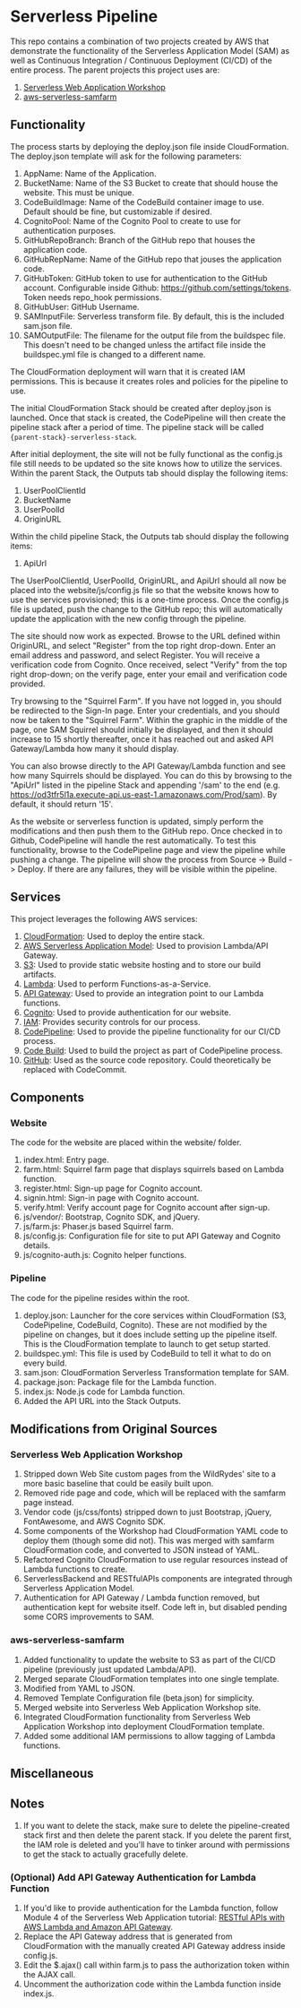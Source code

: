 # Serverless Pipeline
This repo contains a combination of two projects created by AWS that demonstrate the functionality of the Serverless Application Model (SAM) as well as Continuous Integration / Continuous Deployment (CI/CD) of the entire process.
The parent projects this project uses are:

1. [Serverless Web Application Workshop](https://github.com/awslabs/aws-serverless-workshops/tree/master/WebApplication/)
2. [aws-serverless-samfarm](https://github.com/awslabs/aws-serverless-samfarm)

## Functionality

The process starts by deploying the deploy.json file inside CloudFormation. The deploy.json template will ask for the following parameters:

1. AppName: Name of the Application.
2. BucketName: Name of the S3 Bucket to create that should house the website. This must be unique.
3. CodeBuildImage: Name of the CodeBuild container image to use. Default should be fine, but customizable if desired.
4. CognitoPool: Name of the Cognito Pool to create to use for authentication purposes.
5. GitHubRepoBranch: Branch of the GitHub repo that houses the application code.
6. GitHubRepName: Name of the GitHub repo that jouses the application code.
7. GitHubToken: GitHub token to use for authentication to the GitHub account. Configurable inside Github: https://github.com/settings/tokens. Token needs repo_hook permissions.
8. GitHubUser: GitHub Username.
9. SAMInputFile: Serverless transform file. By default, this is the included sam.json file.
10. SAMOutputFile: The filename for the output file from the buildspec file. This doesn't need to be changed unless the artifact file inside the buildspec.yml file is changed to a different name.

The CloudFormation deployment will warn that it is created IAM permissions. This is because it creates roles and policies for the pipeline to use.

The initial CloudFormation Stack should be created after deploy.json is launched. Once that stack is created, the CodePipeline will then create the pipeline stack after a period of time. The pipeline stack will be called ``{parent-stack}-serverless-stack``.

After initial deployment, the site will not be fully functional as the config.js file still needs to be updated so the site knows how to utilize the services. Within the parent Stack, the Outputs tab should display the following items:

1. UserPoolClientId
2. BucketName
3. UserPoolId
4. OriginURL

Within the child pipeline Stack, the Outputs tab should display the following items:

1. ApiUrl

The UserPoolClientId, UserPoolId, OriginURL, and ApiUrl should all now be placed into the website/js/config.js file so that the website knows how to use the services provisioned; this is a one-time process. Once the config.js file is updated, push the change to the GitHub repo; this will automatically update the application with the new config through the pipeline.

The site should now work as expected. Browse to the URL defined within OriginURL, and select "Register" from the top right drop-down. Enter an email address and password, and select Register. You will receive a verification code from Cognito. Once received, select "Verify" from the top right drop-down; on the verify page, enter your email and verification code provided.

Try browsing to the "Squirrel Farm". If you have not logged in, you should be redirected to the Sign-In page. Enter your credentials, and you should now be taken to the "Squirrel Farm". Within the graphic in the middle of the page, one SAM Squirrel should initially be displayed, and then it should increase to 15 shortly thereafter, once it has reached out and asked API Gateway/Lambda how many it should display.

You can also browse directly to the API Gateway/Lambda function and see how many Squirrels should be displayed. You can do this by browsing to the "ApiUrl" listed in the pipeline Stack and appending '/sam' to the end (e.g. https://od3tfr5l1a.execute-api.us-east-1.amazonaws.com/Prod/sam). By default, it should return '15'.

As the website or serverless function is updated, simply perform the modifications and then push them to the GitHub repo. Once checked in to Github, CodePipeline will handle the rest automatically. To test this functionality, browse to the CodePipeline page and view the pipeline while pushing a change. The pipeline will show the process from Source -> Build -> Deploy. If there are any failures, they will be visible within the pipeline.

## Services

This project leverages the following AWS services:
1. [CloudFormation](https://aws.amazon.com/cloudformation/): Used to deploy the entire stack.
2. [AWS Serverless Application Model](https://aws.amazon.com/about-aws/whats-new/2016/11/introducing-the-aws-serverless-application-model/): Used to provision Lambda/API Gateway.
3. [S3](https://aws.amazon.com/s3/): Used to provide static website hosting and to store our build artifacts.
4. [Lambda](https://aws.amazon.com/lambda/): Used to perform Functions-as-a-Service.
5. [API Gateway](https://aws.amazon.com/api-gateway/): Used to provide an integration point to our Lambda functions.
6. [Cognito](https://aws.amazon.com/cognito/): Used to provide authentication for our website.
7. [IAM](https://aws.amazon.com/iam/): Provides security controls for our process.
8. [CodePipeline](https://aws.amazon.com/codepipeline/): Used to provide the pipeline functionality for our CI/CD process.
9. [Code Build](https://aws.amazon.com/codebuild/): Used to build the project as part of CodePipeline process.
10. [GitHub](http://www.github.com): Used as the source code repository. Could theoretically be replaced with CodeCommit.

## Components

### Website

The code for the website are placed within the website/ folder.

1. index.html: Entry page.
2. farm.html: Squirrel farm page that displays squirrels based on Lambda function.
3. register.html: Sign-up page for Cognito account.
4. signin.html: Sign-in page with Cognito account.
5. verify.html: Verify account page for Cognito account after sign-up.
6. js/vendor/: Bootstrap, Cognito SDK, and jQuery.
7. js/farm.js: Phaser.js based Squirrel farm.
8. js/config.js: Configuration file for site to put API Gateway and Cognito details.
9. js/cognito-auth.js: Cognito helper functions.

### Pipeline

The code for the pipeline resides within the root.

1. deploy.json: Launcher for the core services within CloudFormation (S3, CodePipeline, CodeBuild, Cognito). These are not modified by the pipeline on changes, but it does include setting up the pipeline itself. This is the CloudFormation template to launch to get setup started.
2. buildspec.yml: This file is used by CodeBuild to tell it what to do on every build.
3. sam.json: CloudFormation Serverless Transformation template for SAM.
4. package.json: Package file for the Lambda function.
5. index.js: Node.js code for Lambda function.
6. Added the API URL into the Stack Outputs.


## Modifications from Original Sources

### Serverless Web Application Workshop

1. Stripped down Web Site custom pages from the WildRydes' site to a more basic baseline that could be easily built upon.
2. Removed ride page and code, which will be replaced with the samfarm page instead.
3. Vendor code (js/css/fonts) stripped down to just Bootstrap, jQuery, FontAwesome, and AWS Cognito SDK.
4. Some components of the Workshop had CloudFormation YAML code to deploy them (though some did not). This was merged with samfarm CloudFormation code, and converted to JSON instead of YAML.
5. Refactored Cognito CloudFormation to use regular resources instead of Lambda functions to create.
6. ServerlessBackend and RESTfulAPIs components are integrated through Serverless Application Model.
7. Authentication for API Gateway / Lambda function removed, but authentication kept for website itself. Code left in, but disabled pending some CORS improvements to SAM.

### aws-serverless-samfarm

1. Added functionality to update the website to S3 as part of the CI/CD pipeline (previously just updated Lambda/API).
2. Merged separate CloudFormation templates into one single template.
3. Modified from YAML to JSON.
4. Removed Template Configuration file (beta.json) for simplicity.
5. Merged website into Serverless Web Application Workshop site.
6. Integrated CloudFormation functionality from Serverless Web Application Workshop into deployment CloudFormation template.
7. Added some additional IAM permissions to allow tagging of Lambda functions.

## Miscellaneous

## Notes

1. If you want to delete the stack, make sure to delete the pipeline-created stack first and then delete the parent stack. If you delete the parent first, the IAM role is deleted and you'll have to tinker around with permissions to get the stack to actually gracefully delete.

### (Optional) Add API Gateway Authentication for Lambda Function

1. If you'd like to provide authentication for the Lambda function, follow Module 4 of the Serverless Web Application tutorial: [RESTful APIs with AWS Lambda and Amazon API Gateway](https://github.com/awslabs/aws-serverless-workshops/tree/master/WebApplication/4_RESTfulAPIs).
2. Replace the API Gateway address that is generated from CloudFormation with the manually created API Gateway address inside config.js.
3. Edit the $.ajax() call within farm.js to pass the authorization token within the AJAX call.
4. Uncomment the authorization code within the Lambda function inside index.js.
